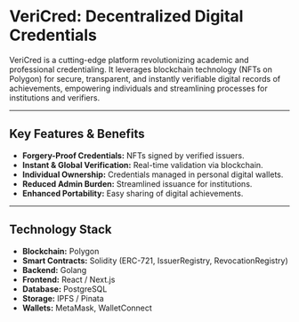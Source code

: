 # VeriCred: Decentralized Digital Credentials

VeriCred is a cutting-edge platform revolutionizing academic and professional credentialing. It leverages blockchain technology (NFTs on Polygon) for secure, transparent, and instantly verifiable digital records of achievements, empowering individuals and streamlining processes for institutions and verifiers.

---

## Key Features & Benefits

- **Forgery-Proof Credentials:** NFTs signed by verified issuers.
- **Instant & Global Verification:** Real-time validation via blockchain.
- **Individual Ownership:** Credentials managed in personal digital wallets.
- **Reduced Admin Burden:** Streamlined issuance for institutions.
- **Enhanced Portability:** Easy sharing of digital achievements.

---

## Technology Stack

- **Blockchain:** Polygon
- **Smart Contracts:** Solidity (ERC-721, IssuerRegistry, RevocationRegistry)
- **Backend:** Golang
- **Frontend:** React / Next.js
- **Database:** PostgreSQL
- **Storage:** IPFS / Pinata
- **Wallets:** MetaMask, WalletConnect
